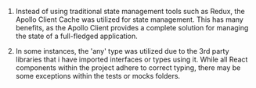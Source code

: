 1. Instead of using traditional state management tools such as Redux, the Apollo Client Cache was utilized for state management. This has many benefits, as the Apollo Client provides a complete solution for managing the state of a full-fledged application.

2. In some instances, the 'any' type was utilized due to the 3rd party libraries that i have imported interfaces or types using it. While all React components within the project adhere to correct typing, there may be some exceptions within the tests or mocks folders.


